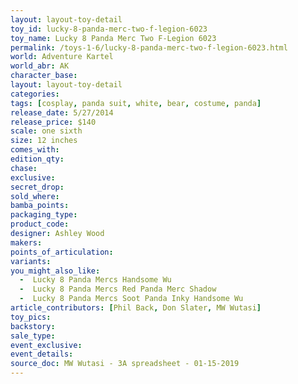 ```yaml
---
layout: layout-toy-detail 
toy_id: lucky-8-panda-merc-two-f-legion-6023
toy_name: Lucky 8 Panda Merc Two F-Legion 6023
permalink: /toys-1-6/lucky-8-panda-merc-two-f-legion-6023.html
world: Adventure Kartel
world_abr: AK
character_base: 
layout: layout-toy-detail
categories: 
tags: [cosplay, panda suit, white, bear, costume, panda]
release_date: 5/27/2014
release_price: $140 
scale: one sixth
size: 12 inches
comes_with: 
edition_qty: 
chase: 
exclusive: 
secret_drop: 
sold_where: 
bamba_points: 
packaging_type: 
product_code:
designer: Ashley Wood
makers: 
points_of_articulation: 
variants: 
you_might_also_like: 
  -  Lucky 8 Panda Mercs Handsome Wu
  -  Lucky 8 Panda Mercs Red Panda Merc Shadow
  -  Lucky 8 Panda Mercs Soot Panda Inky Handsome Wu
article_contributors: [Phil Back, Don Slater, MW Wutasi]
toy_pics: 
backstory:
sale_type: 
event_exclusive: 
event_details: 
source_doc: MW Wutasi - 3A spreadsheet - 01-15-2019
---
```

